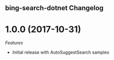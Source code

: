 ## bing-search-dotnet Changelog

<a name="1.0.0"></a>
# 1.0.0 (2017-10-31)

*Features*
* Initial release with AutoSuggestSearch samples
